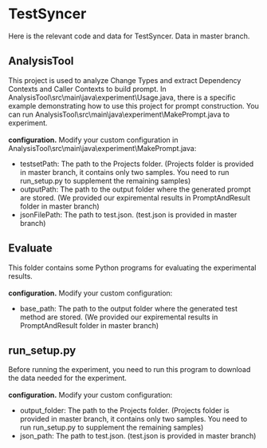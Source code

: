 # TestSyncer
Here is the relevant code and data for TestSyncer. Data in master branch.

## AnalysisTool
This project is used to analyze Change Types and extract Dependency Contexts and Caller Contexts to build prompt. In AnalysisTool\src\main\java\experiment\Usage.java, there is a specific example demonstrating how to use this project for prompt construction. You can run AnalysisTool\src\main\java\experiment\MakePrompt.java to experiment.<br /><br />
**configuration.** Modify your custom configuration in AnalysisTool\src\main\java\experiment\MakePrompt.java:
* testsetPath: The path to the Projects folder. (Projects folder is provided in master branch, it contains only two samples. You need to run run_setup.py to supplement the remaining samples)
* outputPath: The path to the output folder where the generated prompt are stored. (We provided our expiremental results in PromptAndResult folder in master branch)
* jsonFilePath: The path to test.json. (test.json is provided in master branch)

## Evaluate
This folder contains some Python programs for evaluating the experimental results.<br /><br />
**configuration.** Modify your custom configuration:
* base_path: The path to the output folder where the generated test method are stored. (We provided our expiremental results in PromptAndResult folder in master branch)

## run_setup.py
Before running the experiment, you need to run this program to download the data needed for the experiment.<br /><br />
**configuration.** Modify your custom configuration:
* output_folder: The path to the Projects folder. (Projects folder is provided in master branch, it contains only two samples. You need to run run_setup.py to supplement the remaining samples)
* json_path: The path to test.json. (test.json is provided in master branch)
